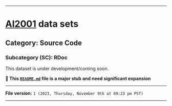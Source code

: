 
***

# [AI2001](https://github.com/seanpm2001/AI2001/) data sets

## Category: Source Code

### Subcategory (SC): RDoc

This dataset is under development/coming soon.

**🌱️ This [`README.md`](/README.md) file is a major stub and need significant expansion**

***

**File version:** `1 (2023, Thursday, November 9th at 09:23 pm PST)`

***
